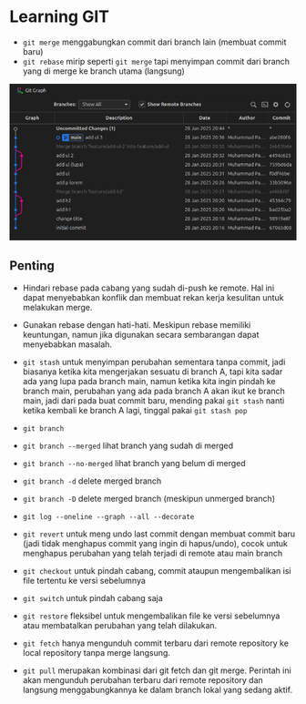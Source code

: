 # Learning GIT

- `git merge` menggabungkan commit dari branch lain (membuat commit baru)
- `git rebase` mirip seperti `git merge` tapi menyimpan commit dari branch yang di merge ke branch utama (langsung)

![alt](./images/image.png)

## Penting

- Hindari rebase pada cabang yang sudah di-push ke remote. Hal ini dapat menyebabkan konflik dan membuat rekan kerja kesulitan untuk melakukan merge.
- Gunakan rebase dengan hati-hati. Meskipun rebase memiliki keuntungan, namun jika digunakan secara sembarangan dapat menyebabkan masalah.

- `git stash` untuk menyimpan perubahan sementara tanpa commit, jadi biasanya ketika kita mengerjakan sesuatu di branch A, tapi kita sadar ada yang lupa pada branch main, namun ketika kita ingin pindah ke branch main, perubahan yang ada pada branch A akan ikut ke branch main, jadi dari pada buat commit baru, mending pakai `git stash` nanti ketika kembali ke branch A lagi, tinggal pakai `git stash pop`

- `git branch`
- `git branch --merged` lihat branch yang sudah di merged
- `git branch --no-merged` lihat branch yang belum di merged
- `git branch -d` delete merged branch
- `git branch -D` delete merged branch (meskipun unmerged branch)
- `git log --oneline --graph --all --decorate`

- `git revert` untuk meng undo last commit dengan membuat commit baru (jadi tidak menghapus commit yang ingin di hapus/undo), cocok untuk menghapus perubahan yang telah terjadi di remote atau main branch

- `git checkout` untuk pindah cabang, commit ataupun mengembalikan isi file tertentu ke versi sebelumnya
- `git switch` untuk pindah cabang saja
- `git restore` fleksibel untuk mengembalikan file ke versi sebelumnya atau membatalkan perubahan yang telah dilakukan.
- `git fetch` hanya mengunduh commit terbaru dari remote repository ke local repository tanpa merge langsung.
- `git pull` merupakan kombinasi dari git fetch dan git merge. Perintah ini akan mengunduh perubahan terbaru dari remote repository dan langsung menggabungkannya ke dalam branch lokal yang sedang aktif.
